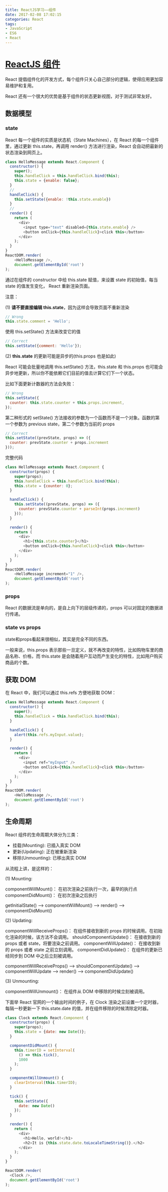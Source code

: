 ```yaml
---
title: ReactJS学习——组件
date: 2017-02-08 17:02:15
categories: React
tags:
- JavaScript
- ES6
- React
---
```


# [ReactJS 组件](https://facebook.github.io/react/docs/react-component.html)

React 提倡组件化的开发方式，每个组件只关心自己部分的逻辑，使得应用更加容易维护和复用。

React 还有一个很大的优势是基于组件的状态更新视图，对于测试非常友好。

<!-- more -->

## 数据模型

### state

React 每一个组件的实质是状态机（State Machines），在 React 的每一个组件里，通过更新 this.state，再调用 render() 方法进行渲染，React 会自动把最新的状态渲染到网页上。

```javascript
class HelloMessage extends React.Component {
  constructor() {
    super();
    this.handleClick = this.handleClick.bind(this);
    this.state = {enable: false};
  }
  //
  handleClick() {
    this.setState({enable: !this.state.enable})
  }
  //
  render() {
    return (
      <div>
        <input type="text" disabled={this.state.enable} /> 
        <button onClick={this.handleClick}>click this</button>
      </div>
    );
  }
}
ReactDOM.render(
    <HelloMessage />,
    document.getElementById('root')
);
```
通过在组件的 constructor 中给 this.state 赋值，来设置 state 的初始值，每当 state 的值发生变化， React 重新渲染页面。

注意： 

(1) **请不要直接编辑 this.state**，因为这样会导致页面不重新渲染

```javascript
// Wrong
this.state.comment = 'Hello';
```

使用 this.setState() 方法来改变它的值

```javascript
// Correct
this.setState({comment: 'Hello'});
```

(2) **this.state** 的更新可能是异步的(this.props 也是如此)

React 可能会批量地调用 this.setState() 方法，this.state 和 this.props 也可能会异步地更新，所以你不能依赖它们目前的值去计算它们下一个状态。

比如下面更新计数器的方法会失败：

```javascript
// Wrong
this.setState({
  counter: this.state.counter + this.props.increment,
});
```
第二种形式的 setState() 方法接收的参数为一个函数而不是一个对象。函数的第一个参数为 previous state，第二个参数为当前的 props

```javascript
// Correct
this.setState((prevState, props) => ({
  counter: prevState.counter + props.increment
}));
```

完整代码

```javascript
class HelloMessage extends React.Component {
  constructor(props) {
    super(props);
    this.handleClick = this.handleClick.bind(this);
    this.state = {counter: 0};
  }

  handleClick() {
    this.setState((prevState, props) => ({
      counter: prevState.counter + parseInt(props.increment)
    }));
  }

  render() {
    return (
      <div>
        <h1>{this.state.counter}</h1> 
        <button onClick={this.handleClick}>click this</button>
      </div>
    );
  }
}
ReactDOM.render(
    <HelloMessage increment="1" />,
    document.getElementById('root')
);
```

### props

React 的数据流是单向的，是自上向下的层级传递的，props 可以对固定的数据进行传递。

### state vs props

state和props看起来很相似，其实是完全不同的东西。

一般来说，this.props 表示那些一旦定义，就不再改变的特性，比如购物车里的商品名称、价格，而 this.state 是会随着用户互动而产生变化的特性，比如用户购买商品的个数。

## 获取 DOM

在 React 中，我们可以通过 this.refs 方便地获取 DOM：

```javascript
class HelloMessage extends React.Component {
  constructor() {
    super();
    this.handleClick = this.handleClick.bind(this);
  }

  handleClick() {
    alert(this.refs.myInput.value);
  }

  render() {
    return (
      <div>
        <input ref="myInput" /> 
        <button onClick={this.handleClick}>click this</button>
      </div>
    );
  }
}
ReactDOM.render(
    <HelloMessage />,
    document.getElementById('root')
);
```

## 生命周期

React 组件的生命周期大体分为三类：

- 挂载(Mounting): 已插入真实 DOM
- 更新(Updating): 正在被重新渲染
- 移除(Unmounting): 已移出真实 DOM

从流程上讲，是这样的：

(1) Mounting:

componentWillMount()： 在初次渲染之前执行一次，最早的执行点
componentDidMount()： 在初次渲染之后执行

getInitialState() –> componentWillMount() –> render() –> componentDidMount()

(2) Updating:

componentWillReceiveProps()： 在组件接收到新的 props 的时候调用。在初始化渲染的时候，该方法不会调用。
shouldComponentUpdate()： 在接收到新的 props 或者 state，将要渲染之前调用。
componentWillUpdate()： 在接收到新的 props 或者 state 之前立刻调用。
componentDidUpdate()： 在组件的更新已经同步到 DOM 中之后立刻被调用。

componentWillReceiveProps() –> shouldComponentUpdate() –> componentWillUpdate –> render() –> componentDidUpdate()

(3) Unmounting:

componentWillUnmount()： 在组件从 DOM 中移除的时候立刻被调用。


下面举 React 官网的一个输出时间的例子，在 Clock 渲染之前设置一个定时器，每隔一秒更新一下 this.state.date 的值，并在组件移除的时候清除定时器。

```javascript
class Clock extends React.Component {
  constructor(props) {
    super(props);
    this.state = {date: new Date()};
  }

  componentDidMount() {
    this.timerID = setInterval(
      () => this.tick(),
      1000
    );
  }

  componentWillUnmount() {
    clearInterval(this.timerID);
  }

  tick() {
    this.setState({
      date: new Date()
    });
  }

  render() {
    return (
      <div>
        <h1>Hello, world!</h1>
        <h2>It is {this.state.date.toLocaleTimeString()}.</h2>
      </div>
    );
  }
}

ReactDOM.render(
  <Clock />,
  document.getElementById('root')
);
```
